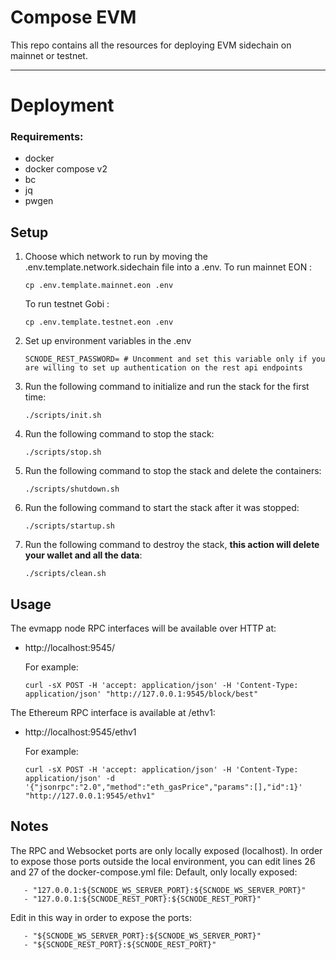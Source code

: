 # Compose EVM 
This repo contains all the resources for deploying EVM sidechain on mainnet or testnet.

---
# Deployment

### Requirements:
* docker
* docker compose v2
* bc
* jq
* pwgen

## Setup
1. Choose which network to run by moving the .env.template.network.sidechain file into a .env.
   To run mainnet EON : 
    ```shell
    cp .env.template.mainnet.eon .env
    ```
   To run testnet Gobi : 
    ```shell
    cp .env.template.testnet.eon .env
    ```
2. Set up environment variables in the .env 
    ```shell
    SCNODE_REST_PASSWORD= # Uncomment and set this variable only if you are willing to set up authentication on the rest api endpoints
    ```
3. Run the following command to initialize and run the stack for the first time:
    ```shell
    ./scripts/init.sh
    ```
4. Run the following command to stop the stack:
    ```shell
    ./scripts/stop.sh
    ```
5. Run the following command to stop the stack and delete the containers:
    ```shell
    ./scripts/shutdown.sh
    ```
6. Run the following command to start the stack after it was stopped:
    ```shell
    ./scripts/startup.sh
    ```
7. Run the following command to destroy the stack, **this action will delete your wallet and all the data**:
    ```shell
    ./scripts/clean.sh
    ```

## Usage
The evmapp node RPC interfaces will be available over HTTP at:
- http://localhost:9545/

   For example:
   ```
   curl -sX POST -H 'accept: application/json' -H 'Content-Type: application/json' "http://127.0.0.1:9545/block/best"
   ```

The Ethereum RPC interface is available at /ethv1:
- http://localhost:9545/ethv1

   For example:
   ```
   curl -sX POST -H 'accept: application/json' -H 'Content-Type: application/json' -d '{"jsonrpc":"2.0","method":"eth_gasPrice","params":[],"id":1}' "http://127.0.0.1:9545/ethv1"
   ```
## Notes
The RPC and Websocket ports are only locally exposed (localhost). 
In order to expose those ports outside the local environment, you can edit lines 26 and 27 of the docker-compose.yml file:
   Default, only locally exposed:
   ```
      - "127.0.0.1:${SCNODE_WS_SERVER_PORT}:${SCNODE_WS_SERVER_PORT}"
      - "127.0.0.1:${SCNODE_REST_PORT}:${SCNODE_REST_PORT}"
   ```

   Edit in this way in order to expose the ports:
   ```
      - "${SCNODE_WS_SERVER_PORT}:${SCNODE_WS_SERVER_PORT}"
      - "${SCNODE_REST_PORT}:${SCNODE_REST_PORT}"
   ```
